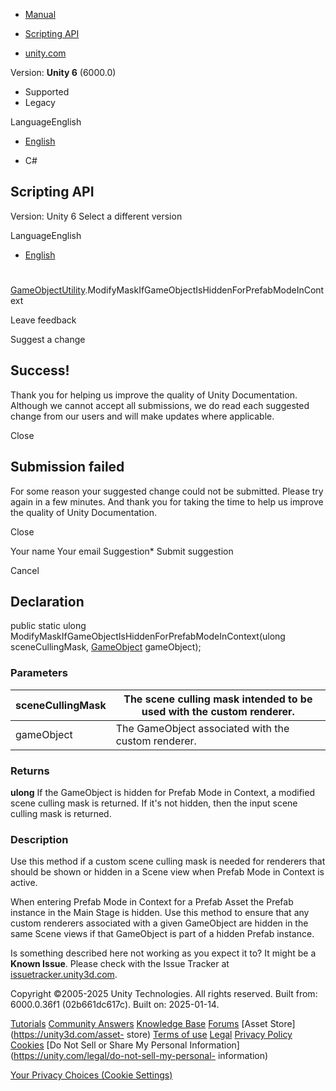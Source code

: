 [ ]()

  * [Manual](../Manual/index.html)
  * [Scripting API](../ScriptReference/index.html)

  * [unity.com](https://unity.com/)

Version: **Unity 6** (6000.0)

  * Supported
  * Legacy

LanguageEnglish

  * [English]()

  * C#

[ ](https://docs.unity3d.com)

## Scripting API

Version: Unity 6 Select a different version

LanguageEnglish

  * [English]()

#
[GameObjectUtility](GameObjectUtility.html).ModifyMaskIfGameObjectIsHiddenForPrefabModeInContext

Leave feedback

Suggest a change

## Success!

Thank you for helping us improve the quality of Unity Documentation. Although
we cannot accept all submissions, we do read each suggested change from our
users and will make updates where applicable.

Close

## Submission failed

For some reason your suggested change could not be submitted. Please <a>try
again</a> in a few minutes. And thank you for taking the time to help us
improve the quality of Unity Documentation.

Close

Your name Your email Suggestion* Submit suggestion

Cancel

[ ]()

## Declaration

public static ulong ModifyMaskIfGameObjectIsHiddenForPrefabModeInContext(ulong
sceneCullingMask, [GameObject](GameObject.html) gameObject);

### Parameters

sceneCullingMask | The scene culling mask intended to be used with the custom renderer.  
---|---  
gameObject | The GameObject associated with the custom renderer.  
  
### Returns

**ulong** If the GameObject is hidden for Prefab Mode in Context, a modified
scene culling mask is returned. If it's not hidden, then the input scene
culling mask is returned.

### Description

Use this method if a custom scene culling mask is needed for renderers that
should be shown or hidden in a Scene view when Prefab Mode in Context is
active.

When entering Prefab Mode in Context for a Prefab Asset the Prefab instance in
the Main Stage is hidden. Use this method to ensure that any custom renderers
associated with a given GameObject are hidden in the same Scene views if that
GameObject is part of a hidden Prefab instance.

Is something described here not working as you expect it to? It might be a
**Known Issue**. Please check with the Issue Tracker at
[issuetracker.unity3d.com](https://issuetracker.unity3d.com).

Copyright ©2005-2025 Unity Technologies. All rights reserved. Built from:
6000.0.36f1 (02b661dc617c). Built on: 2025-01-14.

[Tutorials](https://unity3d.com/learn) [Community
Answers](https://answers.unity3d.com) [Knowledge
Base](https://support.unity3d.com/hc/en-us)
[Forums](https://forum.unity3d.com) [Asset Store](https://unity3d.com/asset-
store) [Terms of use](https://docs.unity3d.com/Manual/TermsOfUse.html)
[Legal](https://unity.com/legal) [Privacy
Policy](https://unity.com/legal/privacy-policy)
[Cookies](https://unity.com/legal/cookie-policy) [Do Not Sell or Share My
Personal Information](https://unity.com/legal/do-not-sell-my-personal-
information)

[Your Privacy Choices (Cookie Settings)](javascript:void\(0\);)

